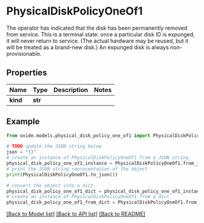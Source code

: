 # PhysicalDiskPolicyOneOf1

The operator has indicated that the disk has been permanently removed from service.  This is a terminal state: once a particular disk ID is expunged, it will never return to service. (The actual hardware may be reused, but it will be treated as a brand-new disk.)  An expunged disk is always non-provisionable.

## Properties

Name | Type | Description | Notes
------------ | ------------- | ------------- | -------------
**kind** | **str** |  | 

## Example

```python
from oxide.models.physical_disk_policy_one_of1 import PhysicalDiskPolicyOneOf1

# TODO update the JSON string below
json = "{}"
# create an instance of PhysicalDiskPolicyOneOf1 from a JSON string
physical_disk_policy_one_of1_instance = PhysicalDiskPolicyOneOf1.from_json(json)
# print the JSON string representation of the object
print(PhysicalDiskPolicyOneOf1.to_json())

# convert the object into a dict
physical_disk_policy_one_of1_dict = physical_disk_policy_one_of1_instance.to_dict()
# create an instance of PhysicalDiskPolicyOneOf1 from a dict
physical_disk_policy_one_of1_from_dict = PhysicalDiskPolicyOneOf1.from_dict(physical_disk_policy_one_of1_dict)
```
[[Back to Model list]](../README.md#documentation-for-models) [[Back to API list]](../README.md#documentation-for-api-endpoints) [[Back to README]](../README.md)


